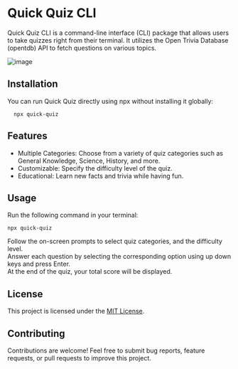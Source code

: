 # Quick Quiz CLI
Quick Quiz CLI is a command-line interface (CLI) package that allows users to take quizzes right from their terminal. It utilizes the Open Trivia Database (opentdb) API to fetch questions on various topics.

![image](https://github.com/VaibhavArora314/quiz-cli/assets/84830429/e0a8e009-0e90-4d84-a3df-f3eb7868c438)

## Installation
You can run Quick Quiz directly using npx without installing it globally:

```
  npx quick-quiz
```

## Features
- Multiple Categories: Choose from a variety of quiz categories such as General Knowledge, Science, History, and more.
- Customizable: Specify the difficulty level of the quiz.
- Educational: Learn new facts and trivia while having fun.

## Usage
Run the following command in your terminal:
```
npx quick-quiz
```
Follow the on-screen prompts to select quiz categories, and the difficulty level. <br/>
Answer each question by selecting the corresponding option using up down keys and press Enter. <br/>
At the end of the quiz, your total score will be displayed.

## License
This project is licensed under the [MIT License](https://github.com/VaibhavArora314/quiz-cli/blob/main/LICENSE).

## Contributing
Contributions are welcome! Feel free to submit bug reports, feature requests, or pull requests to improve this project.
